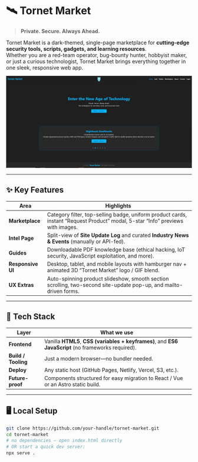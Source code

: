 # 🛰️ Tornet Market

> **Private. Secure. Always Ahead.**

Tornet Market is a dark-themed, single-page marketplace for **cutting-edge security tools, scripts, gadgets, and learning resources**.  
Whether you are a red-team operator, bug-bounty hunter, hobbyist maker, or just a curious technologist, Tornet Market brings everything together in one sleek, responsive web app.

![screenshot of Tornet Market home page](homepage.png)

---

## ✨ Key Features
| Area | Highlights |
|------|------------|
| **Marketplace** | Category filter, top-selling badge, uniform product cards, instant “Request Product” modal, 5-star “Info” previews with images. |
| **Intel Page**  | Split-view of **Site Update Log** and curated **Industry News & Events** (manually or API-fed). |
| **Guides**      | Downloadable PDF knowledge base (ethical hacking, IoT security, JavaScript exploitation, and more). |
| **Responsive UI** | Desktop, tablet, and mobile layouts with hamburger nav + animated 3D “Tornet Market” logo / GIF blend. |
| **UX Extras**   | Auto-spinning product slideshow, smooth section scrolling, two-second site-update pop-up, and mailto-driven forms. |

---

## 🚀 Tech Stack

| Layer | What we use |
|-------|-------------|
| **Frontend** | Vanilla **HTML5**, **CSS (variables + keyframes)**, and **ES6 JavaScript** (no frameworks required). |
| **Build / Tooling** | Just a modern browser—no bundler needed. |
| **Deploy** | Any static host (GitHub Pages, Netlify, Vercel, S3, etc.). |
| **Future-proof** | Components structured for easy migration to React / Vue or an Astro static build. |

---

## 🖥️ Local Setup

```bash
git clone https://github.com/your-handle/tornet-market.git
cd tornet-market
# no dependencies – open index.html directly
# OR start a quick dev server:
npx serve .
